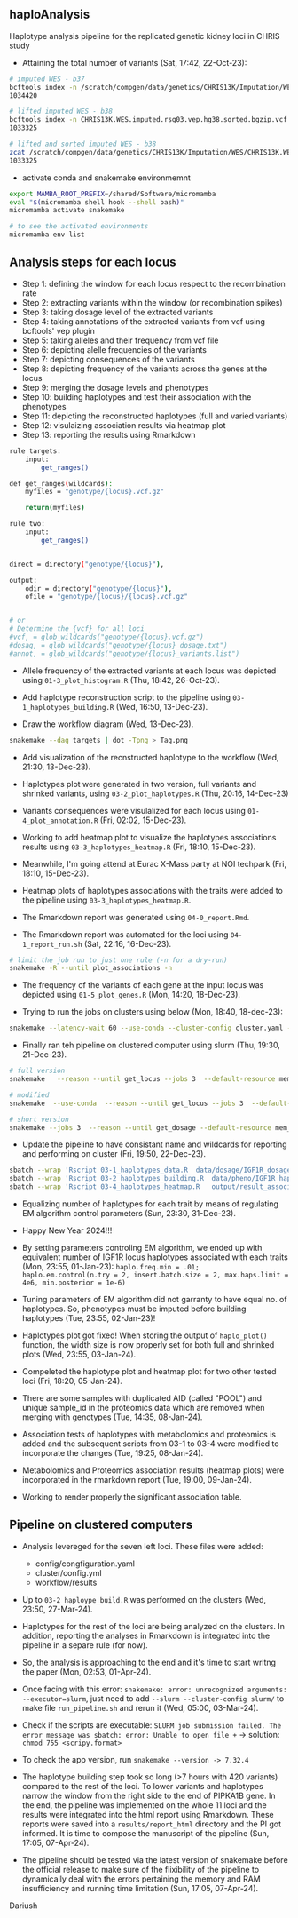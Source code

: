 ## haploAnalysis
Haplotype analysis pipeline for the replicated genetic kidney loci in CHRIS study

- Attaining the total number of variants (Sat, 17:42, 22-Oct-23):
 
```bash
# imputed WES - b37
bcftools index -n /scratch/compgen/data/genetics/CHRIS13K/Imputation/WES/CHRIS13K.WES.imputed.rsq03.vep.vcf.gz
1034420

# lifted imputed WES - b38
bcftools index -n CHRIS13K.WES.imputed.rsq03.vep.hg38.sorted.bgzip.vcf.gz
1033325

# lifted and sorted imputed WES - b38
zcat /scratch/compgen/data/genetics/CHRIS13K/Imputation/WES/CHRIS13K.WES.imputed.rsq03.vep.hg38.zip.vcf.gz | cut -f1-3 | grep -v "#" | wc -l
1033325
```

- activate conda and snakemake environmemnt

```bash
export MAMBA_ROOT_PREFIX=/shared/Software/micromamba
eval "$(micromamba shell hook --shell bash)"
micromamba activate snakemake

# to see the activated environments
micromamba env list
```
## Analysis steps for each locus
- Step 1: defining the window for each locus respect to the recombination rate
- Step 2: extracting variants within the window (or recombination spikes)
- Step 3: taking dosage level of the extracted variants
- Step 4: taking annotations of the extracted variants from vcf using bcftools' vep plugin
- Step 5: taking alleles and their frequency from vcf file
- Step 6: depicting alelle frequencies of the variants
- Step 7: depicting consequences of the variants
- Step 8: depicting frequency of the variants across the genes at the locus
- Step 9: merging the dosage levels and phenotypes
- Step 10: building haplotypes and test their association with the phenotypes
- Step 11: depicting the reconstructed haplotypes (full and varied variants)
- Step 12: visulaizing association results via heatmap plot
- Step 13: reporting the results using Rmarkdown

```bash
rule targets:
	input:
		get_ranges()

def get_ranges(wildcards):
	myfiles = "genotype/{locus}.vcf.gz"

	return(myfiles)

rule two:
	input:
		get_ranges()


direct = directory("genotype/{locus}"),

output:
	odir = directory("genotype/{locus}"),
	ofile = "genotype/{locus}/{locus}.vcf.gz"


# or 
# Determine the {vcf} for all loci
#vcf, = glob_wildcards("genotype/{locus}.vcf.gz")
#dosag, = glob_wildcards("genotype/{locus}_dosage.txt")
#annot, = glob_wildcards("genotype/{locus}_variants.list")

```
- Allele frequency of the extracted variants at each locus was depicted using `01-3_plot_histogram.R` (Thu, 18:42, 26-Oct-23).

- Add haplotype reconstruction script to the pipeline using `03-1_haplotypes_building.R` (Wed, 16:50, 13-Dec-23).

- Draw the workflow diagram (Wed, 13-Dec-23).

```bash
snakemake --dag targets | dot -Tpng > Tag.png
```

- Add visualization of the recnstructed haplotype to the workflow (Wed, 21:30, 13-Dec-23).

- Haplotypes plot were generated in two version, full variants and shrinked variants, using `03-2_plot_haplotypes.R` (Thu, 20:16, 14-Dec-23)

- Variants consequences were visulalized for each locus using `01-4_plot_annotation.R` (Fri, 02:02, 15-Dec-23).

- Working to add heatmap plot to visualize the haplotypes associations results using `03-3_haplotypes_heatmap.R` (Fri, 18:10, 15-Dec-23).

- Meanwhile, I'm going attend at Eurac X-Mass party at NOI techpark (Fri, 18:10, 15-Dec-23).

- Heatmap plots of haplotypes associations with the traits were added to the pipeline using `03-3_haplotypes_heatmap.R`.

- The Rmarkdown report was generated using `04-0_report.Rmd`.

- The Rmarkdown report was automated for the loci using `04-1_report_run.sh` (Sat, 22:16, 16-Dec-23).

```bash
# limit the job run to just one rule (-n for a dry-run)
snakemake -R --until plot_associations -n

```
- The frequency of the variants of each gene at the input locus was depicted using `01-5_plot_genes.R` (Mon, 14:20, 18-Dec-23).

- Trying to run the jobs on clusters using below (Mon, 18:40, 18-dec-23):
```bash
snakemake --latency-wait 60 --use-conda --cluster-config cluster.yaml --cluster "sbatch -p {cluster.partition}  --mem-per-cpu={cluster.mem} -c {cluster.cores}" --jobs 20
```

- Finally ran teh pipeline on clustered computer using slurm (Thu, 19:30, 21-Dec-23).

```bash
# full version
snakemake   --reason --until get_locus --jobs 3  --default-resource mem_gb=8800  --latency-wait 30  --keep-going  --cluster 'sbatch  --partition fast  --cores 3          --mem-per-cpu=8GB --output  output/{rule}.{wildcards}.out  -error   output/{rule}.{wildcards}.err'

# modified
snakemake  --use-conda  --reason --until get_locus --jobs 3  --default-resource mem_gb=8GB  --latency-wait 30  --keep-going  --cluster 'sbatch  -p fast -cpu-per-task {threads} --mem-per-cpu=8'

# short version
snakemake --jobs 3  --reason --until get_dosage --default-resource mem_gb=8192  --latency-wait 10  --keep-going  --cluster 'sbatch  -p fast -c 3 --mem-per-cpu=8GB'
```

- Update the pipeline to have consistant name and wildcards for reporting and performing on cluster (Fri, 19:50, 22-Dec-23).

```bash
sbatch --wrap 'Rscript 03-1_haplotypes_data.R  data/dosage/IGF1R_dosage.txt' -c 2 --mem-per-cpu=16GB -J "03-1_IGF1R.R"
sbatch --wrap 'Rscript 03-2_haplotypes_building.R  data/pheno/IGF1R_haplotypes_data.csv' -c 2 --mem-per-cpu=16GB -J "03-2_IGF1R.R"
sbatch --wrap 'Rscript 03-4_haplotypes_heatmap.R   output/result_associations/IGF1R_haplotypes_association.RDS' -c 2 --mem-per-cpu=16GB -J "03-4_IGF1R.R"
```

- Equalizing number of haplotypes for each trait by means of regulating EM algorithm control parameters (Sun, 23:30, 31-Dec-23).

- Happy New Year 2024!!!

- By setting parameters controling EM algorithm, we ended up with equivalent number of IGF1R locus haplotypes associated with each traits (Mon, 23:55, 01-Jan-23):
`haplo.freq.min = .01; haplo.em.control(n.try = 2, insert.batch.size = 2, max.haps.limit = 4e6, min.posterior = 1e-6)`

- Tuning parameters of EM algorithm did not garranty to have equal no. of haplotypes. So, phenotypes must be imputed before building haplotypes (Tue, 23:55, 02-Jan-23)! 

- Haplotypes plot got fixed! When storing the output of `haplo_plot()` function, the width size is now properly set for both full and shrinked plots (Wed, 23:55, 03-Jan-24).

- Compeleted the haplotype plot and heatmap plot for two other tested loci (Fri, 18:20, 05-Jan-24).

- There are some samples with duplicated AID (called "POOL") and unique sample_id in the proteomics data which are removed when merging with genotypes (Tue, 14:35, 08-Jan-24).

- Association tests of haplotypes with metabolomics and proteomics is added and the subsequent scripts from 03-1 to 03-4 were modified to incorporate the changes (Tue, 19:25, 08-Jan-24).

- Metabolomics and Proteomics association results (heatmap plots) were incorporated in the rmarkdown report (Tue, 19:00, 09-Jan-24).

- Working to render properly the significant association table.


## Pipeline on clustered computers

- Analysis levereged for the seven left loci. These files were added:
    - config/congfiguration.yaml
    - cluster/config.yml
    - workflow/results

- Up to `03-2_haploype_build.R` was performed on the clusters (Wed, 23:50, 27-Mar-24).

- Haplotypes for the rest of the loci are being analyzed on the clusters. In addition, reporting the analyses in Rmarkdown is integrated into the pipeline in a separe rule (for now).

- So, the analysis is approaching to the end and it's time to start writng the paper (Mon, 02:53, 01-Apr-24).

- Once facing with this error:  `snakemake: error: unrecognized arguments: --executor=slurm`, just need to add `--slurm --cluster-config slurm/` to make file `run_pipeline.sh` and rerun it (Wed, 05:00, 03-Mar-24).

- Check if the scripts are executable: `SLURM job submission failed. The error message was sbatch: error: Unable to open file +` -> solution: `chmod 755 <scripy.format>`

- To check the app version, run `snakemake --version -> 7.32.4`

- The haplotype building step took so long (>7 hours with 420 variants) compared to the rest of the loci. To lower variants and haplotypes narrow the window from the right side to the end of PIPKA1B gene. In the end, the pipeline was implemented on the whole 11 loci and the results were integrated into the html report using Rmarkdown. These reports were saved into a `results/report_html` directory and the PI got informed. It is time to compose the manuscript of the pipeline (Sun, 17:05, 07-Apr-24).

- The pipeline should be tested via the latest version of snakemake before the official release to make sure of the flixibility of the pipeline to dynamically deal with the errors pertaining the memory and RAM insufficiency and running time limitation (Sun, 17:05, 07-Apr-24). 

Dariush